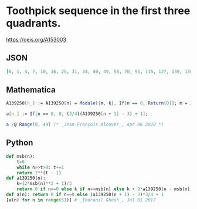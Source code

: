 # Toothpick sequence in the first three quadrants\.
https://oeis.org/A153003
## JSON
```JSON
[0, 1, 4, 7, 10, 16, 25, 31, 34, 40, 49, 58, 70, 91, 115, 127, 130, 136, 145, 154, 166, 187, 211, 226, 238, 259, 286, 316, 361, 427, 487, 511, 514, 520, 529, 538, 550, 571, 595, 610, 622, 643, 670, 700, 745, 811, 871, 898, 910, 931]
```
## Mathematica
```Mathematica
A139250[n_] := A139250[n] = Module[{m, k}, If[n == 0, Return[0]]; m = 2^(Length[IntegerDigits[n, 2]] - 1); k = (2 m^2 + 1)/3; If[n == m, k, k + 2 A139250[n - m] + A139250[n - m + 1] - 1]];
```
```Mathematica
a[n_] := If[n == 0, 0, (3/4)(A139250[n + 1] - 3) + 1];
```
```Mathematica
a /@ Range[0, 49] (* _Jean-François Alcover_, Apr 06 2020 *)
```
## Python
```Python
def msb(n):
    t=0
    while n>>t>0: t+=1
    return 2**(t - 1)
def a139250(n):
    k=(2*msb(n)**2 + 1)/3
    return 0 if n==0 else k if n==msb(n) else k + 2*a139250(n - msb(n)) + a139250(n - msb(n) + 1) - 1
def a(n): return 0 if n==0 else (a139250(n + 1) - 3)*3/4 + 1
[a(n) for n in range(51)] # _Indranil Ghosh_, Jul 01 2017
```
